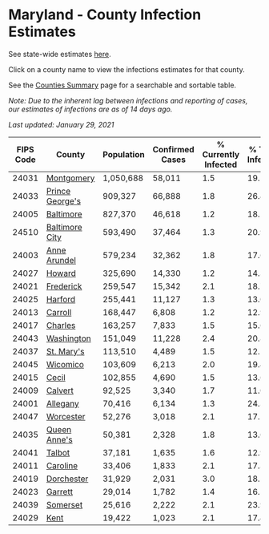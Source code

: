 # Maryland - County Infection Estimates

See state-wide estimates [here](/infections/us-md).

Click on a county name to view the infections estimates for that county.

See the [Counties Summary](/infections/summary-counties) page for a searchable and sortable table.

*Note: Due to the inherent lag between infections and reporting of cases, our estimates of infections are as of 14 days ago.*

*Last updated: January 29, 2021*

|   FIPS Code |                             County |   Population |   Confirmed Cases |   % Currently Infected |   % Total Infected |
|-------------|------------------------------------|--------------|-------------------|------------------------|--------------------|
|       24031 |           [Montgomery](montgomery) |    1,050,688 |            58,011 |                    1.5 |               19.1 |
|       24033 | [Prince George's](prince-george's) |      909,327 |            66,888 |                    1.8 |               26.4 |
|       24005 |             [Baltimore](baltimore) |      827,370 |            46,618 |                    1.2 |               18.2 |
|       24510 |   [Baltimore City](baltimore-city) |      593,490 |            37,464 |                    1.3 |               20.9 |
|       24003 |       [Anne Arundel](anne-arundel) |      579,234 |            32,362 |                    1.8 |               17.6 |
|       24027 |                   [Howard](howard) |      325,690 |            14,330 |                    1.2 |               14.3 |
|       24021 |             [Frederick](frederick) |      259,547 |            15,342 |                    2.1 |               18.7 |
|       24025 |                 [Harford](harford) |      255,441 |            11,127 |                    1.3 |               13.0 |
|       24013 |                 [Carroll](carroll) |      168,447 |             6,808 |                    1.2 |               12.9 |
|       24017 |                 [Charles](charles) |      163,257 |             7,833 |                    1.5 |               15.6 |
|       24043 |           [Washington](washington) |      151,049 |            11,228 |                    2.4 |               20.8 |
|       24037 |           [St. Mary's](st.-mary's) |      113,510 |             4,489 |                    1.5 |               12.1 |
|       24045 |               [Wicomico](wicomico) |      103,609 |             6,213 |                    2.0 |               19.4 |
|       24015 |                     [Cecil](cecil) |      102,855 |             4,690 |                    1.5 |               13.6 |
|       24009 |                 [Calvert](calvert) |       92,525 |             3,340 |                    1.7 |               11.0 |
|       24001 |               [Allegany](allegany) |       70,416 |             6,134 |                    1.3 |               24.3 |
|       24047 |             [Worcester](worcester) |       52,276 |             3,018 |                    2.1 |               17.1 |
|       24035 |       [Queen Anne's](queen-anne's) |       50,381 |             2,328 |                    1.8 |               13.6 |
|       24041 |                   [Talbot](talbot) |       37,181 |             1,635 |                    1.6 |               12.9 |
|       24011 |               [Caroline](caroline) |       33,406 |             1,833 |                    2.1 |               17.3 |
|       24019 |           [Dorchester](dorchester) |       31,929 |             2,031 |                    3.0 |               18.5 |
|       24023 |                 [Garrett](garrett) |       29,014 |             1,782 |                    1.4 |               16.5 |
|       24039 |               [Somerset](somerset) |       25,616 |             2,222 |                    2.1 |               23.9 |
|       24029 |                       [Kent](kent) |       19,422 |             1,023 |                    2.1 |               17.4 |